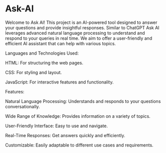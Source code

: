 # Ask-AI
Welcome to Ask AI! This project is an AI-powered tool designed to answer your questions and provide insightful responses. Similar to ChatGPT
Ask AI leverages advanced natural language processing to understand and respond to your queries in real time. We aim to offer a user-friendly and efficient AI assistant that can help with various topics.

Languages and Technologies Used:

HTML: For structuring the web pages.

CSS: For styling and layout.

JavaScript: For interactive features and functionality.

Features:

Natural Language Processing: Understands and responds to your questions conversationally.

Wide Range of Knowledge: Provides information on a variety of topics.

User-Friendly Interface: Easy to use and navigate.

Real-Time Responses: Get answers quickly and efficiently.

Customizable: Easily adaptable to different use cases and requirements.
